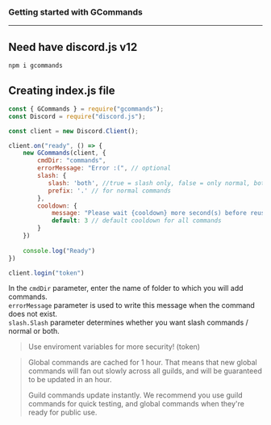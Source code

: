 ### Getting started with GCommands
---

## Need have discord.js v12
```
npm i gcommands
```

## Creating index.js file
```js
const { GCommands } = require("gcommands");
const Discord = require("discord.js");

const client = new Discord.Client();

client.on("ready", () => {
    new GCommands(client, {
        cmdDir: "commands",
        errorMessage: "Error :(", // optional
        slash: {
           slash: 'both', //true = slash only, false = only normal, both = slash and normal
           prefix: '.' // for normal commands
        },
        cooldown: {
            message: "Please wait {cooldown} more second(s) before reusing the \`{cmdname}\` command.",
            default: 3 // default cooldown for all commands
        }
    })
    
    console.log("Ready")
})

client.login("token")
```

In the `cmdDir` parameter, enter the name of folder to which you will add commands.<br>
`errorMessage` parameter is used to write this message when the command does not exist.<br>
`slash.Slash` parameter determines whether you want slash commands / normal or both.

> 
> Use enviroment variables for more security! (token)
>

> 
> Global commands are cached for 1 hour. That means that new global commands will fan out slowly across all guilds, and will be guaranteed to be updated in an hour.
> 
> Guild commands update instantly. We recommend you use guild commands for quick testing, and global commands when they're ready for public use.
> 
